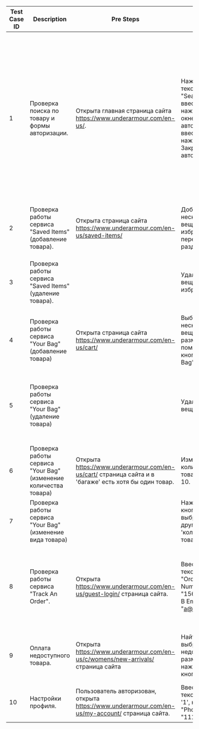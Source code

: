 | Test Case ID | Description | Pre Steps | Steps | Expected  Result | Status | Comment |
| --- | --- | --- | --- | --- | --- | --- |
| 1 | Проверка поиска по товару и формы авторизации. | Открыта главная страница сайта https://www.underarmour.com/en-us/. | Нажать на текстовое поле "Search UA", ввести "---", нажать Enter. В окне авторизации ввести "no", нажать Enter. Закрыть форму авторизации. | В окне авторизации появится предупреждение о неверной форме email. Никаких товаров не найдено. | Pass | Когда пользователь впервые заходит на сайт и решает воспользоваться формой поиска, сайт, прежде чем показать результаты, предлагает пользователю пройти авторизацию. Если же пользователь является постоянным посетителем сайта, то предложение об авторизации появляться не будет. | 
| 2 | Проверка работы сервиса "Saved Items" (добавление товара). | Открыта страница сайта https://www.underarmour.com/en-us/saved-items/ | Добавить несколько вещей в избранное, перейти в раздел. | В избранном отображаются выбранные вещи. | Pass |
| 3 | Проверка работы сервиса "Saved Items" (удаление товара). | | Удалить все вещи из избранного. | Удаление прошло успешно, появились разделы: "Shop Men", "Shop Women", "Shop Boys", "Shop Girls".
| 4 | Проверка работы сервиса "Your Bag" (добавление товара) | Открыта страница сайта  https://www.underarmour.com/en-us/cart/ | Выбрать несколько вещей разных размеров с помощью кнопки "Add to Bag". | Все добавленные вещи корректно отображаются в сервисе. | Pass | В том числе должны сохраняться размеры. |
| 5 | Проверка работы сервиса "Your Bag" (удаление товара) | | Удалить все вещи. | Удаление прошло успешно, появилось следующее сообщение: "Uh-oh. It's empty! Don't know where to start? Here's the gear everyone's after." |
| 6 | Проверка работы сервиса "Your Bag" (изменение количества товара) | Открыта https://www.underarmour.com/en-us/cart/ страница сайта и в 'багаже' есть хотя бы один товар. | Изменить количество товара с 1 до 10. | Цена и количество товара были изменены. | Pass |
| 7 | Проверка работы сервиса "Your Bag" (изменение вида товара) | | Нажать на кнопку "Edit", выбрать другой цвет и 'количество' товара. | Все изменения отобразились корректно. | Pass | 
| 8 | Проверка работы сервиса "Track An Order". | Открыта https://www.underarmour.com/en-us/guest-login/ страница сайта. | Ввести в текстовое поле "Order Number": "156432324". В Email: "a@gmail.com". | Появилось сообщение следующего содержания: "Sorry! We’re experiencing a system issue and cannot retrieve your order right now. Please try back later." | Pass |
| 9 | Оплата недоступного товара. | Открыта https://www.underarmour.com/en-us/c/womens/new-arrivals/ страница сайта | Найти вещь и выбрать недоступный размер, нажать на кнопку PayPai. | Оплата недоступна, появилось предупреждение: "Out of stock - please select a different size" | Pass |
| 10 | Настройки профиля. | Пользователь авторизован, открыта https://www.underarmour.com/en-us/my-account/ страница сайта. | Ввести во все текстовые поля '1', кроме поля "Phone": "1111111111". | Никаких предупреждений нет | Fail | ??? | 
